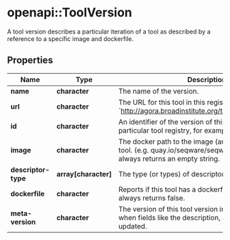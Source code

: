 # openapi::ToolVersion

A tool version describes a particular iteration of a tool as described by a reference to a specific image and dockerfile.

## Properties
Name | Type | Description | Notes
------------ | ------------- | ------------- | -------------
**name** | **character** | The name of the version. | [optional] 
**url** | **character** | The URL for this tool in this registry, for example &#x60;http://agora.broadinstitute.org/tools/123456/1&#x60; | 
**id** | **character** | An identifier of the version of this tool for this particular tool registry, for example &#x60;v1&#x60; | 
**image** | **character** | The docker path to the image (and version) for this tool. (e.g. quay.io/seqware/seqware_full/1.1). This always returns an empty string. | [optional] 
**descriptor-type** | **array[character]** | The type (or types) of descriptors available. | [optional] 
**dockerfile** | **character** | Reports if this tool has a dockerfile available. This always returns false. | [optional] 
**meta-version** | **character** | The version of this tool version in the registry. Iterates when fields like the description, author, etc. are updated. | 


